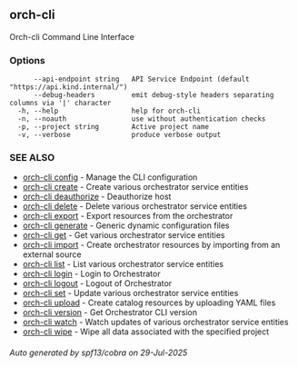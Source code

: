 ## orch-cli

Orch-cli Command Line Interface

### Options

```
      --api-endpoint string   API Service Endpoint (default "https://api.kind.internal/")
      --debug-headers         emit debug-style headers separating columns via '|' character
  -h, --help                  help for orch-cli
  -n, --noauth                use without authentication checks
  -p, --project string        Active project name
  -v, --verbose               produce verbose output
```

### SEE ALSO

* [orch-cli config](orch-cli_config.md)	 - Manage the CLI configuration
* [orch-cli create](orch-cli_create.md)	 - Create various orchestrator service entities
* [orch-cli deauthorize](orch-cli_deauthorize.md)	 - Deauthorize host
* [orch-cli delete](orch-cli_delete.md)	 - Delete various orchestrator service entities
* [orch-cli export](orch-cli_export.md)	 - Export resources from the orchestrator
* [orch-cli generate](orch-cli_generate.md)	 - Generic dynamic configuration files
* [orch-cli get](orch-cli_get.md)	 - Get various orchestrator service entities
* [orch-cli import](orch-cli_import.md)	 - Create orchestrator resources by importing from an external source
* [orch-cli list](orch-cli_list.md)	 - List various orchestrator service entities
* [orch-cli login](orch-cli_login.md)	 - Login to Orchestrator
* [orch-cli logout](orch-cli_logout.md)	 - Logout of Orchestrator
* [orch-cli set](orch-cli_set.md)	 - Update various orchestrator service entities
* [orch-cli upload](orch-cli_upload.md)	 - Create catalog resources by uploading YAML files
* [orch-cli version](orch-cli_version.md)	 - Get Orchestrator CLI version
* [orch-cli watch](orch-cli_watch.md)	 - Watch updates of various orchestrator service entities
* [orch-cli wipe](orch-cli_wipe.md)	 - Wipe all data associated with the specified project

###### Auto generated by spf13/cobra on 29-Jul-2025
